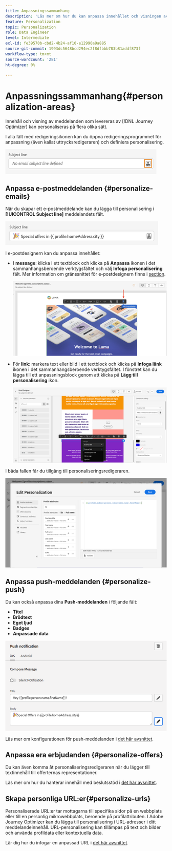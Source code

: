 ```yaml
---
title: Anpassningssammanhang
description: 'Läs mer om hur du kan anpassa innehållet och visningen av dina meddelanden. '
feature: Personalization
topic: Personalization
role: Data Engineer
level: Intermediate
exl-id: fe39570b-cbd2-4b24-af10-e12990a9a885
source-git-commit: 1993dc5648bcd294ec2f8dfbbb783b81addf873f
workflow-type: tm+mt
source-wordcount: '281'
ht-degree: 0%

---
```


# Anpassningssammanhang{#personalization-areas}

Innehåll och visning av meddelanden som levereras av [!DNL Journey Optimizer] kan personaliseras på flera olika sätt.

I alla fält med redigeringsikonen kan du öppna redigeringsprogrammet för anpassning (även kallat uttrycksredigeraren) och definiera personalisering.

![](assets/perso_icon.png)

## Anpassa e-postmeddelanden {#personalize-emails}

När du skapar ett e-postmeddelande kan du lägga till personalisering i **[!UICONTROL Subject line]** meddelandets fält.

![](assets/perso_subject.png)

I e-postdesignern kan du anpassa innehållet:

* I **message**: klicka i ett textblock och klicka på **Anpassa** ikonen i det sammanhangsberoende verktygsfältet och välj **Infoga personalisering** fält. Mer information om gränssnittet för e-postdesignern finns i [section](../messages/design-emails.md).

   ![](assets/perso_insert.png)

* För **link**: markera text eller bild i ett textblock och klicka på **Infoga länk** ikonen i det sammanhangsberoende verktygsfältet. I fönstret kan du lägga till ett anpassningsblock genom att klicka på **Lägg till personalisering** ikon.

   ![](assets/perso_link.png)

I båda fallen får du tillgång till personaliseringsredigeraren.

![](assets/perso_ee.png)

## Anpassa push-meddelanden {#personalize-push}

Du kan också anpassa dina **Push-meddelanden** i följande fält:

* **Titel**
* **Brödtext**
* **Eget ljud**
* **Badges**
* **Anpassade data**

![](assets/perso_push.png)

Läs mer om konfigurationen för push-meddelanden i [det här avsnittet](../messages/push-gs.md).

## Anpassa era erbjudanden {#personalize-offers}

Du kan även komma åt personaliseringsredigeraren när du lägger till textinnehåll till offerternas representationer.

Läs mer om hur du hanterar innehåll med beslutsstöd i [det här avsnittet](../offers/offer-library/creating-personalized-offers.md#custom-text).

## Skapa personliga URL:er{#personalize-urls}

Personaliserade URL:er tar mottagarna till specifika sidor på en webbplats eller till en personlig mikrowebbplats, beroende på profilattributen. I Adobe Journey Optimizer kan du lägga till personalisering i URL-adresser i ditt meddelandeinnehåll. URL-personalisering kan tillämpas på text och bilder och använda profildata eller kontextuella data.

Lär dig hur du infogar en anpassad URL i [det här avsnittet](personalization-syntax.md#perso-urls).

